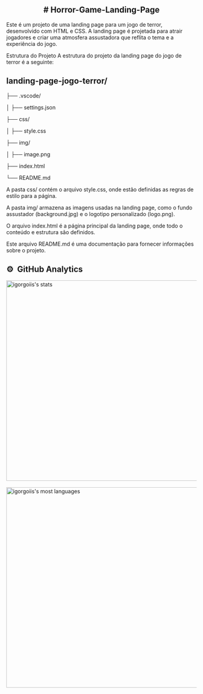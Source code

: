 <h2 align="center">
  # Horror-Game-Landing-Page
  </h2>
Este é um projeto de uma landing page para um jogo de terror, desenvolvido com HTML e CSS. A landing page é projetada para atrair jogadores e criar uma atmosfera assustadora que reflita o tema e a experiência do jogo.

Estrutura do Projeto
A estrutura do projeto da landing page do jogo de terror é a seguinte:
  
  ## landing-page-jogo-terror/

  ├── .vscode/

  │   ├── settings.json

  ├── css/

  │   ├── style.css

  ├── img/

  │   ├── image.png

  ├── index.html

  └── README.md

<p>
A pasta css/ contém o arquivo style.css, onde estão definidas as regras de estilo para a página.
  
A pasta img/ armazena as imagens usadas na landing page, como o fundo assustador (background.jpg) e o logotipo personalizado (logo.png).
  
O arquivo index.html é a página principal da landing page, onde todo o conteúdo e estrutura são definidos.
  
Este arquivo README.md é uma documentação para fornecer informações sobre o projeto.
<p/>


## ⚙️ &nbsp;GitHub Analytics
<p align="left">
<img width="530em" src="https://github-readme-stats.vercel.app/api?username=igorgoiis&show_icons=true&theme=tokyonight" alt="igorgoiis's stats"/>
  <br><br>
<img width="530em" src="https://github-readme-stats.vercel.app/api/top-langs/?username=igorgoiis&layout=compact&theme=tokyonight" alt="igorgoiis's most languages"/>
</p>
